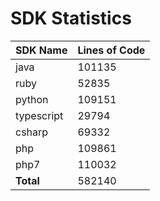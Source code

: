 # SDK Statistics

| SDK Name | Lines of Code |
| -------- | ------------- |
| java | 101135 |
| ruby | 52835 |
| python | 109151 |
| typescript | 29794 |
| csharp | 69332 |
| php | 109861 |
| php7 | 110032 |
| **Total** | 582140 |
